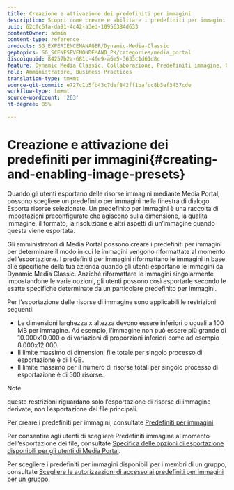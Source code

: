 ```yaml
---
title: Creazione e attivazione dei predefiniti per immagini
description: Scopri come creare e abilitare i predefiniti per immagini.
uuid: 62cfc6fa-da91-4c42-a3ed-10956384d633
contentOwner: admin
content-type: reference
products: SG_EXPERIENCEMANAGER/Dynamic-Media-Classic
geptopics: SG_SCENESEVENONDEMAND_PK/categories/media_portal
discoiquuid: 84257b2a-681c-4fe9-a6e5-3633c1d61d8c
feature: Dynamic Media Classic, Collaborazione, Predefiniti immagine, Gestione risorse
role: Amministratore, Business Practices
translation-type: tm+mt
source-git-commit: e727c1b5fb43c7def842ff1bafcc8b3ef3437cde
workflow-type: tm+mt
source-wordcount: '263'
ht-degree: 85%

---
```



# Creazione e attivazione dei predefiniti per immagini{#creating-and-enabling-image-presets}

Quando gli utenti esportano delle risorse immagini mediante Media Portal, possono scegliere un predefinito per immagini nella finestra di dialogo Esporta risorse selezionate. Un predefinito per immagini è una raccolta di impostazioni preconfigurate che agiscono sulla dimensione, la qualità immagine, il formato, la risoluzione e altri aspetti di un’immagine quando questa viene esportata. 

Gli amministratori di Media Portal possono creare i predefiniti per immagini per determinare il modo in cui le immagini vengono riformattate al momento dell’esportazione. I predefiniti per immagini riformattano le immagini in base alle specifiche della tua azienda quando gli utenti esportano le immagini da Dynamic Media Classic. Anziché riformattare le immagini singolarmente impostandone le varie opzioni, gli utenti possono così esportarle secondo le esatte specifiche determinate da un particolare predefinito per immagini.

Per l’esportazione delle risorse di immagine sono applicabili le restrizioni seguenti:

* Le dimensioni larghezza x altezza devono essere inferiori o uguali a 100 MB per immagine. Ad esempio, l’immagine non può essere più grande di 10.000x10.000 o di variazioni di proporzioni inferiori come ad esempio 8.000x12.000.
* Il limite massimo di dimensioni file totale per singolo processo di esportazione è di 1 GB.
* Il limite massimo per il numero di risorse totali per singolo processo di esportazione è di 500 risorse.

>[!NOTE]
>
>queste restrizioni riguardano solo l’esportazione di risorse di immagine derivate, non l’esportazione dei file principali.

Per creare i predefiniti per immagini, consultate [Predefiniti per immagini](application-setup.md#image_presets).

Per consentire agli utenti di scegliere Predefiniti immagine al momento dell’esportazione dei file, consultate [Specifica delle opzioni di esportazione disponibili per gli utenti di Media Portal](specifying-export-options-available-media.md#specifying_export_options_available_to_media_portal_users).

Per scegliere i predefiniti per immagini disponibili per i membri di un gruppo, consultate [Scegliere le autorizzazioni di accesso ai predefiniti per immagini per un gruppo](creating-media-portal-groups.md#choosing_image_preset_access_permissions_for_a_group).
